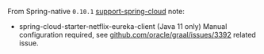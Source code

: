 


From Spring-native `0.10.1` [support-spring-cloud](https://docs.spring.io/spring-native/docs/current/reference/htmlsingle/#support-spring-cloud) note:

* spring-cloud-starter-netflix-eureka-client (Java 11 only)
   Manual configuration required, see [github.com/oracle/graal/issues/3392](https://github.com/oracle/graal/issues/3392) related issue.

